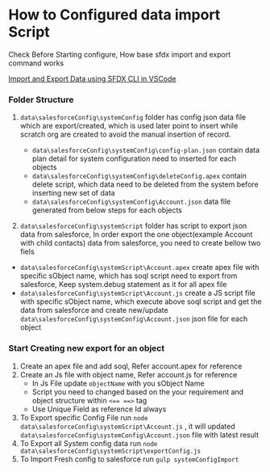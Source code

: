 # How to Configured data import Script

Check Before Starting configure, How base sfdx import and export command works

[Import and Export Data using SFDX CLI in VSCode](https://www.youtube.com/watch?v=aEH6hQgEO_s)

### Folder Structure

1. `data\salesforceConfig\systemConfig` folder has config json data file which are export/created, which is used later point to insert while scratch org are created to avoid the manual insertion of record.

   - `data\salesforceConfig\systemConfig\config-plan.json` contain data plan detail for system configuration need to inserted for each objects
   - `data\salesforceConfig\systemConfig\deleteConfig.apex` contain delete script, which data need to be deleted from the system before inserting new set of data
   - `data\salesforceConfig\systemConfig\Account.json` data file generated from below steps for each objects

2. `data\salesforceConfig\systemScript` folder has script to export json data from salesforce, In order export the one object(example Account with child contacts) data from salesforce, you need to create bellow two fiels

- `data\salesforceConfig\systemScript\Account.apex` create apex file with specific sObject name, which has soql script need to export from salesforce, Keep system.debug statement as it for all apex file
- `data\salesforceConfig\systemScript\Account.js` create a JS script file with specific sObject name, which execute above soql script and get the data from salesforce and create new/update `data\salesforceConfig\systemConfig\Account.json` json file for each object

### Start Creating new export for an object

1.  Create an apex file and add soql, Refer account.apex for reference
2.  Create an Js file with object name, Refer account.js for reference
    - In Js File update `objectName` with you sObject Name
    - Script you need to changed based on the your requirement and object structure within `<== ==>` tag
    - Use Unique Field as reference Id always
3.  To Export specific Config File run `node data\salesforceConfig\systemScript\Account.js` , it will updated `data\salesforceConfig\systemConfig\Account.json` file with latest result
4.  To Export all System config data run `node data\salesforceConfig\systemScript\exportConfig.js`
5.  To Import Fresh config to salesforce run `gulp systemConfigImport`
